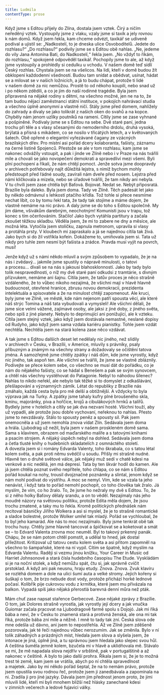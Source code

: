 ```yaml
---
title: Ludmila
contentType: prose
---
```


  

Když jsme s Editou přijely do Zlína, dostala jsem vztek. Čirý a ničím neředěný vztek. Vystoupily jsme z vlaku, vzaly jsme si taxík a jely rovnou k nám domů. Když jsem řekla, kam chceme odvézt, taxikář se udiveně podíval a ujistil se: „Nadkostelí, to je dneska ulice Osvoboditelů. Jedete do rozhlasu?“ „Do rozhlasu?“ podivily jsme se s Editou obě nahlas. „Ne, jedeme do vily Jana Antonína Bati, do Nadkostelí,“ řekla jsem. „No vždyť to říkám, do rozhlasu,“ spokojeně odpověděl taxikář. Pochopily jsme to ale, až když jsme vystoupily a prohlédly si cedulku u vchodu. V našem domě teď sídlí Český rozhlas. Chystala jsem se na všelicos. Na lidi, kteří v domě budou žít obklopení každodenní všedností. Budou tam snídat a obědvat, usínat, hádat se a milovat se v našich ložnicích, a já to budu chápat, protože ti lidé v našem domě za nic nemůžou. Prostě to od někoho koupili, nebo snad už i po někom zdědili, a co je jim do naší rodinné tragédie. Byla jsem připravená na nějaké rodiny s dětmi, na všechno možné, jen ne na to, že tam budou nějací zaměstnanci státní instituce, v pokojích nahrávací studia a všechno úplně anonymní a vlastně ničí. Stály jsme před domem, nahlížely do zahrady a dívaly se jako tolikrát z našich oken do svahů a na kopce. Chyběly nám jenom uzlíky poutníků na rameni. Cítily jsme se zase vyhnané a pošpiněné. Podívaly jsme se s Editou na sebe. Dvě staré paní, jedna trochu při těle a s vlasy sčesanými do nemoderního drdolu, druhá vysoká, brýlatá a přísná s mikádem, co se nosilo v třicátých letech, a v květovaných šatech. Obě opřené o elegantní vyřezávané čagany ze vzácných brazilských dřev. Pro místní asi pořád dcery kolaboranta, fašisty, záznamu na černé listině Spojenců. Přestože se ale v tom rozhlasu, kam jsme se nakonec odvážily vstoupit, a pak i jinde ve Zlíně nebo i v Praze na nás tvářili mile a chovali se jako novopečení demokrati a spravedliví mezi všemi. Byli plní pochopení a říkali, že nám chtějí pomoct. Jenže sotva jsme doopravdy v archivech potřebovaly najít důležitá lejstra, s nimiž bychom mohly předstoupit před řádné soudy, zavírali nám dveře před nosem. Lejstra před námi kličkovala a mizela, nebo se úřadové tvářili, že tam nikdy ani nebyla. V tu chvíli jsem zase chtěla být Baťová. Bojovat. Nedat se. Nebýt připosratá. Brazílie byla daleko. Byla jsem doma. Tady ve Zlíně. Těch padesát let jako by někdo odmávnul s lehkostí ptačího křídla. Tož tohle si přece nesmíme nechat líbit, co by tomu řekl tata, že tady tak stojíme a máme dojem, že vlastně nemáme na nic právo. A daly jsme se do toho s Editou společně. My jim dáme, všivákům darebným, neochotným! Komunisti jsou v trapu, tož konec s tím očerňováním. Stačilo! Jako bych vytáhla partitury a začala zkoušet těžkou skladbu. Věděla jsem, že mi to zabere ne dny a měsíce, ale možná léta. Vytočila jsem stoličku, zapnula metronom, upravila si vlasy a protáhla prsty. V kloubech mi zapraskalo a já se najednou cítila tak živá. Jako bych si do žil vstříkla kofein. Dokážeme to, umiňovala jsem si. Tata už nikdy pro tuhle zem nesmí být fašista a zrádce. Pravda musí vyjít na povrch, musí!

Jenže když už s námi někdo mluvil a svým způsobem to vypadalo, že je na nás i zvědavý… jakmile jsme spustily o nápravě minulosti, o tatovi a procesu… dívali se na nás s jakousi blahosklonností. Jako by tady bylo tolik nespravedlnosti, o níž my dvě staré paní odkudsi z tramtárie, s divným přízvukem, nemáme ani šajnu. Cítila jsem, že tatův proces je něco strašně vzdáleného, že to vůbec nikoho nezajímá, že všichni mají v hlavě hlavně budoucnost, otevřené hranice, zbrusu novou demokracii, prezidenta intelektuála a spisovatele a že na minulost chtějí zapomenout. Ale kruci, byly jsme ve Zlíně, ve městě, kde nám nejenom patří spousta věcí, ale které náš strýc Tomina a náš tata vybudovali a vymysleli! Ale všichni dělali, že jsme sice velmi vážené, zajímavé osoby, ale jaksi z jiné doby, z jiného světa, nebo spíš z jiné planety. Nebylo to deprimující ani ponižující, ale k vzteku. Cítila jsem stejný vztek, jako když jsem dostávala nemastné, neslané dopisy od Rudyho, jako když jsem sama vzdala kariéru pianistky. Tohle jsem vzdát nechtěla. Nechtěla jsem na stará kolena zase něco vzdávat.

A tak jsme s Editou dalších deset let nedělaly nic jiného, než slídily v archivech v Česku, v Brazílii, v Americe, mluvily s právníky, psaly příbuzným a známým na všechny strany a dožadovaly se očištění tatova jména. A samozřejmě jsme chtěly zpátky i náš dům, kde jsme vyrostly, když nic jiného, tak aspoň ten. Ale všichni se tvářili, že jsme se vlastně zbláznily. Podívejte se přece kolem sebe, co všechno se musí dát do pořádku, co je nám do nějakého fašisty, co se hádal s Benešem a pak se svým synovcem, a chtěl nás všechny vystěhovat do Patagonie. Nebyl to náhodou šílenec? Nahlas to nikdo neřekl, ale nebylo tak těžké si to domyslet z odkašlávání, přešlapování a významných zámlk. Létat do republiky z Brazílie nás zmáhalo, každá cesta byla pro mě delší a obtížnější. A vždycky to byla výprava jak na Turky. A zpátky jsme tahaly kufry plné broušeného skla, kmínu, majoránky, piva a hořčice, krojů a cibulákových hrnků a talířů. Bydlely jsme v hotelích a cítily se jak dva nezvaní hosté. Všichni touží, aby už vypadli, ale protože jsou dobře vychovaní, neřeknou to nahlas. Přesto jsme to nevzdávaly. Stálo to spousty peněz a spousty sil. Pak jsem onemocněla a už jsem nemohla znova vídat Zlín. Sedávala jsem doma a hrála. Ljubodrag už nežil, byla jsem v našem proskleném domě sama. Sama s klavírem, obrazem od maďarského malíře a s tatovými knihami a psacím strojem. A nějaký úspěch nebyl na dohled. Sedávala jsem doma a četla tlusté knihy o hudebních skladatelích z osmnáctého století. A dovezla jsem si i romány Edvarda Valenty, toho škrabala, co s tatou létal kolem světa, a pak proti němu svědčil u soudu. Přišly mi strašně nudné. Hlavně ten o druhé světové válce, jak nějaký muž sedí v chatě kdesi na venkově a nic nedělá, jen má depresi. Tata by ten škvár hodil do kamen. Ale já jsem chtěla poznat svého nepřítele, toho chlapa, co se nám s Editou pořád koukal na nohy, trousil dvojznačné poznámky a slintal, jenom když se nám mohl podívat do výstřihu. A moc se nemyl. Vím, kde se vzala ta jeho nenávist, i když tata to pořád nemohl pochopit, co toho člověka tak žralo. Já myslím, že vím, co ho žralo. To, že jsme ho nežraly my dvě s Editou. To, že si z něho holky Baťovy dělaly srandu, a on to věděl. Nezajímaly nás jeho moudré názory na světovou politiku, protože Edita měla dojem, že jsou trochu zmatené, a taky mu to řekla. Kromě politických přednášek nám recitoval básničky Jiřího Wolkera a asi si myslel, že je to strašně romantické a sladce bolestné, protože Wolker umřel tak mladý. Pořád se vychloubal, že to byl jeho kamarád. Ale nás to moc nezajímalo. Byly jsme tenkrát obě tak trochu husy. Chtěly jsme hlavně tancovat a špičkovat se a koketovat a smát se – to Edvard Valenta zrovna moc neuměl. Byl to takový prkenný panák. Chápu, že se nám potom chtěl pomstít, a udělal to hned, jak dostal příležitost. Kritizoval už tatovu cestu kolem světa a asi přitom zapomněl na všechno to šampaňské, které na ní vypil. Cítím se špatně, když myslím na Edvarda Valentu. Raději si vezmu jinou knížku, Your Career in Music od Harriet Johnsonové a stará čísla hudebního časopisu The Etude. Vyskládám si je na noční stolek, a když nemůžu spát, čtu si, jak správně cvičit prstoklad. A když ani pak neusnu, hraju etudy. Znova. Znova. Zvuk klavíru se rozléhá domem a dole na ulici šumí auta a velké stromy. Jejich kořeny si šuškají o tom, že brzo nebude dost vody, protože přichází horké lednové počasí. Kolibřík pije cukrovou vodu z krmítka, které jsem mu přivázala na balkon. Vypadá spíš jako nějaká přerostlá barevná denní můra než pták.

Mám chuť zase napsat stařence Gerbecové. Zase nějaké zprávy z Brazílie. O tom, jak Dolores strašně vyrostla, jak vyrostly její dcery a jak vnučka Guiomar začala pracovat na Ljubodragově farmě spolu s Dojojó. Jak mi říká bába a neví, že v Česku to znamená stará a protivná ženská, ale ona mi tak říká, protože bába zní mile a něžně. I mně to tady tak zní. Česká slova ode mne odešla už dávno, ani jsem to nepostřehla. Až ve Zlíně jsem zděšeně pozorovala, jak té řeči najednou vůbec nerozumím. Jak se změnila. Bylo v ní tolik záhadných a prázdných míst, hledala jsem slova a slyšela jsem, že intonace je jiná, úplně jiná, a tu správnou jsem hledala jako slepec svou hůl. A čeština šuměla jemně kolem, bzučela mi v hlavě a uklidňovala mě. Stávalo se mi, že mě napadala slova nejdřív v srbštině, pak v portugalštině a až nakonec v češtině. A bylo to jako další prohra. Říkala jsem si, že je to možná trest té země, kam jsem se vrátila, abych po ní chtěla spravedlnost a majetek. Jako by mi někdo pořád šeptal, že na to nemám právo, protože jsem opustila svou rodnou řeč, protože jsem ji zanedbávala a zapomínala na ni. Zradila ji pro jiné jazyky. Dávala jsem jim přednost jenom proto, že jimi mluvili lidé, kteří mi byli mnohem bližší než hlásky zanechané kdesi v zimních večerech a ledové fujavici války.

